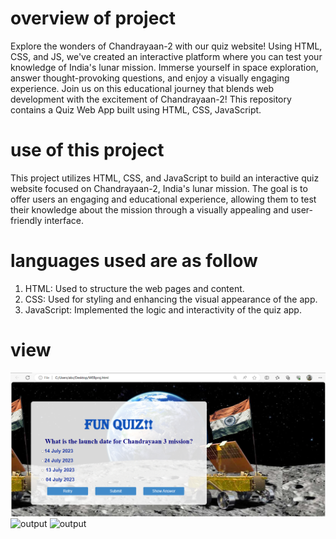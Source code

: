 # overview of project
Explore the wonders of Chandrayaan-2 with our quiz website! Using HTML, CSS, and JS, we've created an interactive platform where you can test your knowledge of India's lunar mission. Immerse yourself in space exploration, answer thought-provoking questions, and enjoy a visually engaging experience. Join us on this educational journey that blends web development with the excitement of Chandrayaan-2!
This repository contains a Quiz Web App built using HTML, CSS, JavaScript. 

# use of this project
This project utilizes HTML, CSS, and JavaScript to build an interactive quiz website focused on Chandrayaan-2, India's lunar mission. The goal is to offer users an engaging and educational experience, allowing them to test their knowledge about the mission through a visually appealing and user-friendly interface.


# languages used are as follow
1. HTML: Used to structure the web pages and content.
2. CSS: Used for styling and enhancing the visual appearance of the app.
3. JavaScript: Implemented the logic and interactivity of the quiz app.



# view
![output](https://github.com/nikhil8424/Quiz-website-on-chandrayan/blob/main/quiz3.png)
![output](https://drive.google.com/file/d/1dyuDspC_ATpKo1xq_a21Ndj44kr5PnEa/view?usp=drive_link)
![output](https://drive.google.com/file/d/1DydXq5ptnyAWikladdapGMs5OQ7kXV8A/view?usp=drive_link)
